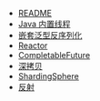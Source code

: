 - [README]()
- [Java 内置线程](./java-default-thread)
- [嵌套泛型反序列化](./nested-generic)
- [Reactor]()
- [CompletableFuture](./completable-future)
- [深拷贝](./deep-copy)
- [ShardingSphere](./sharding-sphere)
- [反射](./reflect)